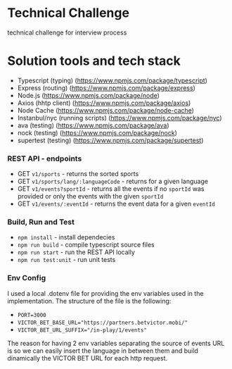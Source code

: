 # Technical Challenge
technical challenge for interview process

# Solution tools and tech stack
- Typescript (typing) (https://www.npmjs.com/package/typescript) 
- Express (routing) (https://www.npmjs.com/package/express)
- Node.js (https://www.npmjs.com/package/node)
- Axios (hhtp client) (https://www.npmjs.com/package/axios)
- Node Cache (https://www.npmjs.com/package/node-cache)
- Instanbul/nyc (running scripts) (https://www.npmjs.com/package/nyc)
- ava (testing) (https://www.npmjs.com/package/ava)
- nock (testing) (https://www.npmjs.com/package/nock)
- supertest (testing) (https://www.npmjs.com/package/supertest)


### REST API - endpoints
- GET `v1/sports` - returns the sorted sports 
- GET `v1/sports/lang/:languageCode` - returns for a given language
- GET `v1/events?sportId` - returns all the events if no `sportId` was provided or only the events with the given `sportId`
- GET `v1/events/:eventId` - returns the event data for a given `eventId` 

### Build, Run and Test

- `npm install` - install dependecies
- `npm run build` - compile typescript source files
- `npm run start` - run the REST API locally
- `npm run test:unit` - run unit tests

### Env Config

I used a local .dotenv file for providing the env variables used in the implementation. The structure of the file is the following:
- `PORT=3000`
- `VICTOR_BET_BASE_URL="https://partners.betvictor.mobi/"`
- `VICTOR_BET_URL_SUFFIX="/in-play/1/events"`

The reason for having 2 env variables separating the source of events URL is so we can easily insert the language in between them and build dinamically the VICTOR BET URL for each http request.
